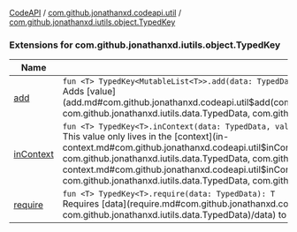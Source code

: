[CodeAPI](../../index.md) / [com.github.jonathanxd.codeapi.util](../index.md) / [com.github.jonathanxd.iutils.object.TypedKey](.)

### Extensions for com.github.jonathanxd.iutils.object.TypedKey

| Name | Summary |
|---|---|
| [add](add.md) | `fun <T> TypedKey<MutableList<T>>.add(data: TypedData, value: T): Unit`<br>Adds [value](add.md#com.github.jonathanxd.codeapi.util$add(com.github.jonathanxd.iutils.object.TypedKey((kotlin.collections.MutableList((com.github.jonathanxd.codeapi.util.add.T)))), com.github.jonathanxd.iutils.data.TypedData, com.github.jonathanxd.codeapi.util.add.T)/value) to list associated to this key |
| [inContext](in-context.md) | `fun <T> TypedKey<T>.inContext(data: TypedData, value: T, context: () -> Unit): Unit`<br>This value only lives in the [context](in-context.md#com.github.jonathanxd.codeapi.util$inContext(com.github.jonathanxd.iutils.object.TypedKey((com.github.jonathanxd.codeapi.util.inContext.T)), com.github.jonathanxd.iutils.data.TypedData, com.github.jonathanxd.codeapi.util.inContext.T, kotlin.Function0((kotlin.Unit)))/context), when the call of [context](in-context.md#com.github.jonathanxd.codeapi.util$inContext(com.github.jonathanxd.iutils.object.TypedKey((com.github.jonathanxd.codeapi.util.inContext.T)), com.github.jonathanxd.iutils.data.TypedData, com.github.jonathanxd.codeapi.util.inContext.T, kotlin.Function0((kotlin.Unit)))/context) finishes the key value is removed. |
| [require](require.md) | `fun <T> TypedKey<T>.require(data: TypedData): T`<br>Requires [data](require.md#com.github.jonathanxd.codeapi.util$require(com.github.jonathanxd.iutils.object.TypedKey((com.github.jonathanxd.codeapi.util.require.T)), com.github.jonathanxd.iutils.data.TypedData)/data) to have any value associated to this key. |

